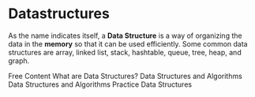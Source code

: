 # Datastructures

As the name indicates itself, a **Data Structure** is a way of organizing the data in the **memory** so that it can be used efficiently. Some common data structures are array, linked list, stack, hashtable, queue, tree, heap, and graph.

<ResourceGroupTitle>Free Content</ResourceGroupTitle>
<BadgeLink colorScheme='yellow' badgeText='Read' href='https://www.geeksforgeeks.org/data-structures'>What are Data Structures?</BadgeLink>
<BadgeLink colorScheme='yellow' badgeText='Read' href='https://www.javatpoint.com/data-structure-tutorial'> Data Structures and Algorithms</BadgeLink>
<BadgeLink badgeText='Watch' href='https://www.coursera.org/learn/data-structures'>Data Structures and Algorithms</BadgeLink>
<BadgeLink colorScheme='yellow' badgeText='Read' href='https://www.pepcoding.com/resources/'>Practice Data Structures</BadgeLink>